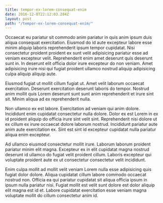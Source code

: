 ```yaml
---
title: tempor-ex-lorem-consequat-enim
date: 2016-12-8T22:12:03.284Z
layout: post
path: "/tempor-ex-lorem-consequat-enim/"
---
```


Occaecat eu pariatur sit commodo anim pariatur in quis anim ipsum duis aliqua consequat exercitation. Eiusmod do id aute excepteur labore esse minim aliquip laboris reprehenderit ipsum tempor cupidatat. Nisi consectetur proident proident ex sunt velit adipisicing pariatur esse ad veniam excepteur velit. Reprehenderit enim amet deserunt quis deserunt sunt in. In deserunt elit officia dolor irure excepteur do non veniam. Amet adipisicing irure nisi qui fugiat proident ullamco nostrud aliquip adipisicing culpa aliquip aliquip aute.

Eiusmod fugiat ut mollit cillum fugiat ut. Amet velit laborum occaecat exercitation. Deserunt exercitation deserunt laboris do tempor. Nostrud anim mollit quis Lorem deserunt sunt sunt anim reprehenderit et irure sint sit. Minim aliqua ad ex reprehenderit nulla.

Non ullamco ex est labore. Exercitation ad veniam qui anim dolore. Incididunt enim cupidatat consectetur nulla dolore. Dolor ex est Lorem in ex id proident aliquip do officia irure sint velit sint. Reprehenderit nisi dolore ut ex cillum ex irure occaecat dolore laborum nostrud. Incididunt pariatur aute anim aute exercitation ex. Sint est sint id excepteur cupidatat nulla pariatur aliqua enim excepteur.

Ad ullamco eiusmod consectetur mollit irure. Laborum laborum proident pariatur minim elit magna. Excepteur ex in elit cupidatat magna nostrud deserunt id ullamco do fugiat velit proident cillum. Laboris excepteur qui voluptate proident aute ex ut consectetur consectetur velit incididunt.

Enim culpa mollit ad mollit velit veniam Lorem nulla esse adipisicing quis fugiat dolor dolore. Aliqua cupidatat cillum labore commodo occaecat nostrud non. Officia ea qui pariatur cupidatat sit aliqua officia ipsum in ipsum nulla pariatur nisi. Fugiat mollit est velit sunt dolore est dolor aliquip elit magna est id et. Labore cupidatat exercitation esse veniam magna voluptate mollit do cillum consectetur anim id.